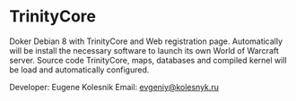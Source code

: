 # TrinityCore
Doker Debian 8 with TrinityCore and Web registration page.
Automatically will be install the necessary software to launch its own World of Warcraft server. Source code TrinityCore, maps, databases and compiled kernel will be load and automatically configured.

Developer: Eugene Kolesnik
Email: evgeniy@kolesnyk.ru
